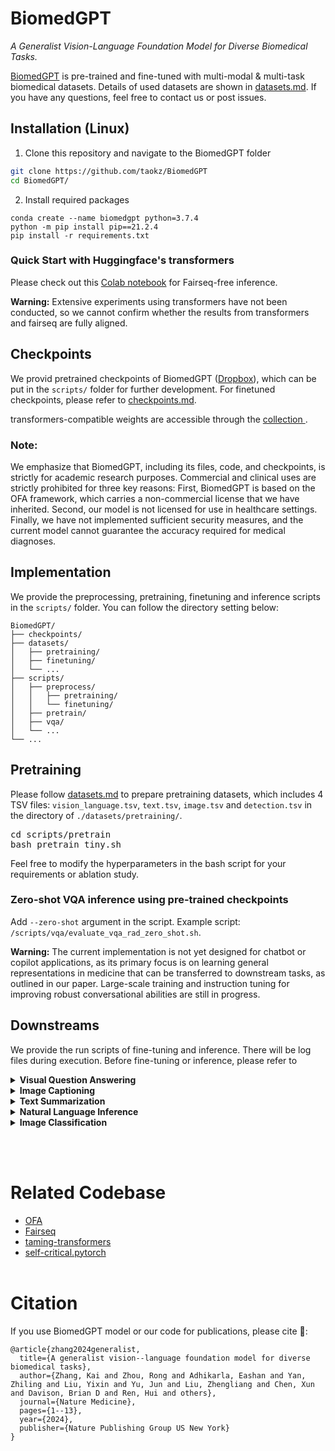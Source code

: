 <!---
Copyright 2022 The OFA-Sys Team. 
Copyright 2023 Kai Zhang @ Lehigh. 
All rights reserved.
This source code is licensed under the Apache 2.0 license found in the LICENSE file in the root directory.
-->

# BiomedGPT
*A Generalist Vision-Language Foundation Model for Diverse Biomedical Tasks.*

[BiomedGPT](https://arxiv.org/abs/2305.17100) is pre-trained and fine-tuned with multi-modal & multi-task biomedical datasets. Details of used datasets are shown in [datasets.md](datasets.md). If you have any questions, feel free to contact us or post issues. 

## Installation (Linux)

1. Clone this repository and navigate to the BiomedGPT folder
```bash
git clone https://github.com/taokz/BiomedGPT
cd BiomedGPT/
```

2. Install required packages
```Shell
conda create --name biomedgpt python=3.7.4
python -m pip install pip==21.2.4
pip install -r requirements.txt
```

### Quick Start with Huggingface's transformers

Please check out this [Colab notebook](https://colab.research.google.com/drive/1AMG-OwmDpnu24a9ZvCNvZi3BZwb3nSfS?usp=sharing) for Fairseq-free inference. 

**Warning:** Extensive experiments using transformers have not been conducted, so we cannot confirm whether the results from transformers and fairseq are fully aligned.

## Checkpoints
We provid pretrained checkpoints of BiomedGPT (<a href="https://www.dropbox.com/sh/cu2r5zkj2r0e6zu/AADZ-KHn-emsICawm9CM4MqVa?dl=0">Dropbox</a>), which can be put in the `scripts/` folder for further development. For finetuned checkpoints, please refer to [checkpoints.md](checkpoints.md). 

transformers-compatible weights are accessible through the [collection ](https://huggingface.co/collections/PanaceaAI/biomedgpt-v1-66ca7c51e378662e15178be3).

### Note:
We emphasize that BiomedGPT, including its files, code, and checkpoints, is strictly for academic research purposes. Commercial and clinical uses are strictly prohibited for three key reasons: First, BiomedGPT is based on the OFA framework, which carries a non-commercial license that we have inherited. Second, our model is not licensed for use in healthcare settings. Finally, we have not implemented sufficient security measures, and the current model cannot guarantee the accuracy required for medical diagnoses.


## Implementation
We provide the preprocessing, pretraining, finetuning and inference scripts in the `scripts/` folder. You can follow the directory setting below:

```
BiomedGPT/
├── checkpoints/
├── datasets/
│   ├── pretraining/
│   ├── finetuning/
│   └── ...
├── scripts/
│   ├── preprocess/
│   │   ├── pretraining/
│   │   └── finetuning/
│   ├── pretrain/
│   ├── vqa/
│   └── ...
└── ...
```

## Pretraining
Please follow [datasets.md](datasets.md) to prepare pretraining datasets, which includes 4 TSV files: <code>vision_language.tsv</code>, <code>text.tsv</code>, <code>image.tsv</code> and <code>detection.tsv</code> in the directory of `./datasets/pretraining/`.

<pre>
cd scripts/pretrain
bash pretrain_tiny.sh
</pre>
Feel free to modify the hyperparameters in the bash script for your requirements or ablation study.

### Zero-shot VQA inference using pre-trained checkpoints
Add ```--zero-shot``` argument in the script. Example script: ```/scripts/vqa/evaluate_vqa_rad_zero_shot.sh```.

**Warning:** The current implementation is not yet designed for chatbot or copilot applications, as its primary focus is on learning general representations in medicine that can be transferred to downstream tasks, as outlined in our paper. Large-scale training and instruction tuning for improving robust conversational abilities are still in progress.

## Downstreams
We provide the run scripts of fine-tuning and inference. There will be log files during execution. Before fine-tuning or inference, please refer to 
<details>
    <summary><b>Visual Question Answering</b></summary>
<pre>
cd scripts/vqa
# for fine-tuning
bash train_vqa_rad_beam.sh
# for inference using fine-tuned weights
bash evaluate_vqa_rad_beam.sh
# for zero-shot inference using instruction-tuned weights
bash evaluate_vqa_rad_unconstrained.sh
</pre>
</details>
<details>
    <summary><b>Image Captioning</b></summary>
<pre>
cd scripts/caption
# for fine-tuning
bash train_peir_gross.sh
# for inference
bash evaluate_peir_gross.sh
</pre>
</details>
<details>
    <summary><b>Text Summarization</b></summary>
<pre>
cd scripts/text_sum
# for fine-tuning
bash train_meqsum.sh
# for inference
bash evaluate_meqsum.sh
</pre>
</details>
<details>
    <summary><b>Natural Language Inference</b></summary>
<pre>
cd scripts/mednli
# for fine-tuning
bash train_mednli.sh
# for inference
bash evaluate_mednli.sh
</pre>
</details>
<details>
    <summary><b>Image Classification</b></summary>
<pre>
cd scripts/image_cls
# for fine-tuning: I provide a template, please set different hyparameters for each dataset in MedMNIST if required.
bash train_medmnist.sh 
# for inference: a template
bash evaluate_medmnist.sh
</pre>
</details>

<br></br>

# Related Codebase
* [OFA](https://github.com/OFA-Sys/OFA)
* [Fairseq](https://github.com/pytorch/fairseq)
* [taming-transformers](https://github.com/CompVis/taming-transformers)
* [self-critical.pytorch](https://github.com/ruotianluo/self-critical.pytorch)
<br></br>


# Citation
If you use BiomedGPT model or our code for publications, please cite 🤗: 
```
@article{zhang2024generalist,
  title={A generalist vision--language foundation model for diverse biomedical tasks},
  author={Zhang, Kai and Zhou, Rong and Adhikarla, Eashan and Yan, Zhiling and Liu, Yixin and Yu, Jun and Liu, Zhengliang and Chen, Xun and Davison, Brian D and Ren, Hui and others},
  journal={Nature Medicine},
  pages={1--13},
  year={2024},
  publisher={Nature Publishing Group US New York}
}
```
<br></br>
